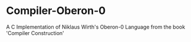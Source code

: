 # Compiler-Oberon-0
A C Implementation of Niklaus Wirth's Oberon-0 Language from the book 'Compiler Construction'

